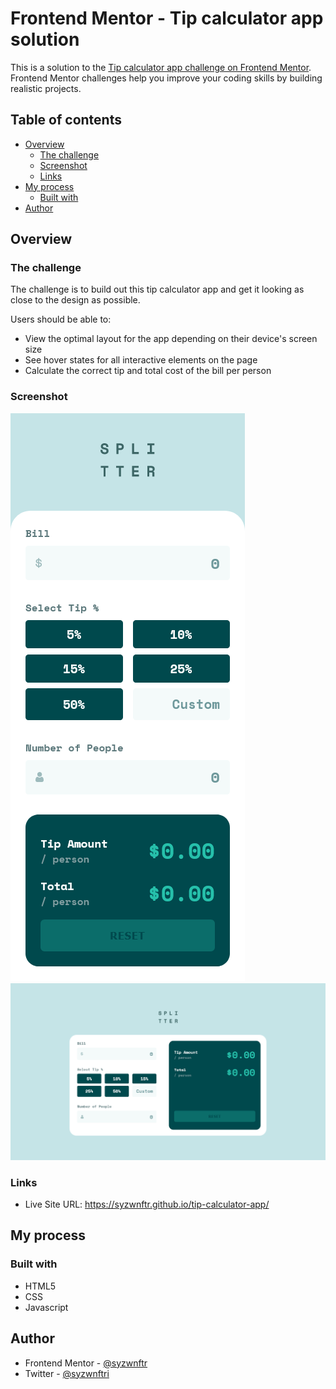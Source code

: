 # Frontend Mentor - Tip calculator app solution

This is a solution to the [Tip calculator app challenge on Frontend Mentor](https://www.frontendmentor.io/challenges/tip-calculator-app-ugJNGbJUX). Frontend Mentor challenges help you improve your coding skills by building realistic projects.

## Table of contents

- [Overview](#overview)
  - [The challenge](#the-challenge)
  - [Screenshot](#screenshot)
  - [Links](#links)
- [My process](#my-process)
  - [Built with](#built-with)
- [Author](#author)


## Overview

### The challenge

The challenge is to build out this tip calculator app and get it looking as close to the design as possible.

Users should be able to:

- View the optimal layout for the app depending on their device's screen size
- See hover states for all interactive elements on the page
- Calculate the correct tip and total cost of the bill per person

### Screenshot

![](<./screenshots/tip-calculator-app(mobile).png>)
![](<./screenshots/tip-calculator-app(desktop).png>)

### Links

- Live Site URL: https://syzwnftr.github.io/tip-calculator-app/

## My process

### Built with

- HTML5
- CSS 
- Javascript

## Author

- Frontend Mentor - [@syzwnftr](https://www.frontendmentor.io/profile/syzwnftr)
- Twitter - [@syzwnftri](https://www.twitter.com/syzwnftri)

